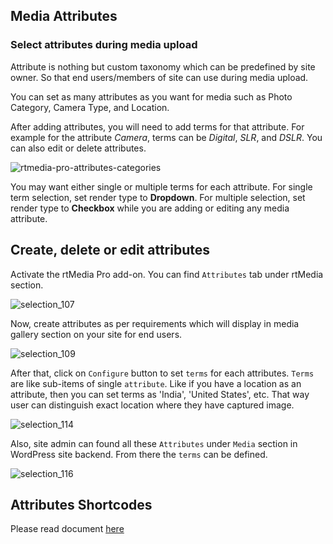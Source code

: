 ## Media Attributes


### Select attributes during media upload

Attribute is nothing but custom taxonomy which can be predefined by site owner. So that end users/members of site can use during media upload.

You can set as many attributes as you want for media such as Photo Category, Camera Type, and Location.

After adding attributes, you will need to add terms for that attribute. For example for the attribute *Camera*, terms can be *Digital*, *SLR*, and *DSLR*. You can also edit or delete attributes.

![rtmedia-pro-attributes-categories](https://cloud.githubusercontent.com/assets/1140051/7611517/8be95fb2-f9a2-11e4-9aed-8078a7002351.png)


You may want either single or multiple terms for each attribute. For single term selection, set render type to **Dropdown**. For multiple selection, set render type to **Checkbox** while you are adding or editing any media attribute.

## Create, delete or edit attributes

Activate the rtMedia Pro add-on. You can find `Attributes` tab under rtMedia section.

![selection_107](https://cloud.githubusercontent.com/assets/1140051/7131079/34b8ccf8-e298-11e4-9f42-c2dc048d2bd3.png)

Now, create attributes as per requirements which will display in media gallery section on your site for end users.

![selection_109](https://cloud.githubusercontent.com/assets/1140051/7131121/ac73c996-e298-11e4-9452-b0610c677e7d.png)

After that, click on `Configure` button to set `terms` for each attributes. `Terms` are like sub-items of single `attribute`. Like if you have a location as an attribute, then you can set terms as 'India', 'United States', etc. That way user can distinguish exact location where they have captured image.  

![selection_114](https://cloud.githubusercontent.com/assets/1140051/7131279/87b633da-e29a-11e4-9a8d-2ff770851d11.png)


Also, site admin can found all these `Attributes` under `Media` section in WordPress site backend. From there the `terms` can be defined.

![selection_116](https://cloud.githubusercontent.com/assets/1140051/7131304/02f6a520-e29b-11e4-9b36-5c04519f3380.png)

## Attributes Shortcodes

Please read document [here](../../../getting_started/features/shortcodes/gallery-shortcode.html)
